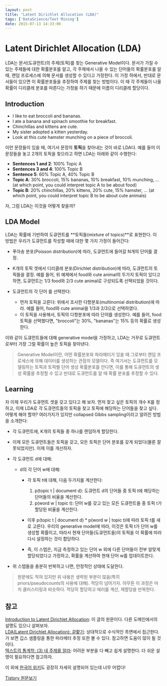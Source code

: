```yaml
---
layout: post
title: "Latent Dirichlet Allocation (LDA)"
tags: ['DataScience/Text Mining']
date: 2015-07-13 14:33:00
---
```

# Latent Dirichlet Allocation (LDA)

LDA는 문서(도큐먼트)의 주제(토픽)를 찾는 Generative Model이다. 문서가 가질 수 있는 주제들에 대한 확률분포를 알고, 각 주제에서 나올 수 있는 단어들의 확률분포를 알 때, 랜덤 프로세스에 의해 문서를 생성할 수 있다고 가정한다. 이 가정 하에서, 반대로 문서들이 있으면 이 확률분포들을 추정하여 주제를 찾는 방법이다. 이 때 각 주제들이 나올 확률이 디리클레 분포를 따른다는 가정을 하기 때문에 이름이 디리클레 할당이다.

## Introduction

  * I like to eat broccoli and bananas.
  * I ate a banana and spinach smoothie for breakfast.
  * Chinchillas and kittens are cute.
  * My sister adopted a kitten yesterday.
  * Look at this cute hamster munching on a piece of broccoli.

이런 문장들이 있을 때, 여기서 문장의 **토픽**을 찾아내는 것이 바로 LDA다. 예를 들어 이 문장들을 놓고 2개의 토픽을 찾으라고 하면 LDA는 아래와 같이 수행한다:

  * **Sentences 1 and 2**: 100% Topic A
  * **Sentences 3 and 4**: 100% Topic B
  * **Sentence 5**: 60% Topic A, 40% Topic B
  * **Topic A**: 30% broccoli, 15% bananas, 10% breakfast, 10% munching, … (at which point, you could interpret topic A to be about food)
  * **Topic B**: 20% chinchillas, 20% kittens, 20% cute, 15% hamster, … (at which point, you could interpret topic B to be about cute animals)

자, 그럼 LDA는 이것을 어떻게 찾을까?

## LDA Model

LDA는 확률에 기반하여 도큐먼트를 **토픽들(mixture of topics)**로 표현한다. 이 방법은 우리가 도큐먼트를 작성할 때에 대한 몇 가지 가정이 들어간다: 

  * 푸아송 분포(Poisson distribution)에 따라, 도큐먼트에 들어갈 N개의 단어를 결정.
  * K개의 토픽 셋에서 디리클레 분포(Dirichlet distribution)에 따라, 도큐먼트의 토픽들을 결정. 예를 들어, 위 예제에서 food와 cute animal의 두가지 토픽이 있다고 하면, 도큐먼트는 1/3 food와 2/3 cute animal로 구성되도록 선택되었을 것이다.
  * 도큐먼트의 각 단어 를 선택한다:   

    * 먼저 토픽을 고른다: 위에서 조사한 다항분포(multinomial distribution)에 따라. 예를 들어, food와 cute animal을 1/3과 2/3으로 선택하였다.
    * 이 토픽을 사용해서, 토픽의 다항분포에 따라 단어를 생성한다. 예를 들어, food 토픽을 선택했다면, "broccoli"는 30%, "bananas"는 15% 등의 확률로 생성한다.

이와 같이 도큐먼트들에 대해 generative model을 가정하고, LDA는 거꾸로 도큐먼트로부터 가장 그럴 확률이 높은 토픽을 찾아낸다.

> Generative Model이란, 어떤 확률분포와 파라메터가 있을 때 그로부터 랜덤 프로세스에 의해 데이터를 생성하는 관점의 모델이다. 즉 여기서는 도큐먼트를 모델링하는 토픽과 토픽별 단어 생성 확률분포를 안다면, 이를 통해 도큐먼트의 생성 확률을 추정할 수 있고 반대로 도큐먼트를 알 때 확률 분포를 추정할 수 있다.

## Learning

자 이제 우리가 도큐먼트 셋을 갖고 있다고 해 보자. 먼저 찾고 싶은 토픽의 개수 K를 정하고, 이제 LDA로 각 도큐먼트들의 토픽을 찾고 토픽에 해당하는 단어들을 찾고 싶다. 어떻게 해야 할까? 여러가지가 있지만 collapsed Gibbs sampling이라고 알려진 방법을 소개한다:

  * 각 도큐먼트에, K개의 토픽들 중 하나를 랜덤하게 할당한다.
  * 이제 모든 도큐먼트들은 토픽을 갖고, 모든 토픽은 단어 분포를 갖게 되었다(물론 잘못되었지만). 이제 이를 개선하자.
  * 각 도큐먼트 d에 대해:   

    * d의 각 단어 w에 대해:   

      * 각 토픽 t에 대해, 다음 두가지를 계산한다:   

        1. p(topic t | document d): 도큐먼트 d의 단어들 중 토픽 t에 해당하는 단어들의 비율을 계산한다.
        2. p(word w | topic t): 단어 w를 갖고 있는 모든 도큐먼트들 중 토픽 t가 할당된 비율을 계산한다. 
      * 이후 p(topic t | document d) * p(word w | topic t)에 따라 토픽 t를 새로 고른다. 우리의 generative model에 따라, 이것은 토픽 t가 단어 w를 생성할 확률이고, 따라서 현재 단어들(도큐먼트들)의 토픽을 이 확률에 따라 다시 설정하는 것이 합당하다.
      * 즉, 이 스텝은, 지금 측정하고 있는 단어 w 외에 다른 단어들이 전부 알맞게 할당되었다고 가정하고, 확률을 계산하여 현재 단어 w를 업데이트한다.
  * 위 스텝들을 충분히 반복하고 나면, 안정적인 상태에 도달한다. 

> 원문에도 적혀 있지만 위 내용은 생략된 부분이 많음(특히 priors/pseudocounts의 사용에 대해). 적당히 넘어가자. 아무튼 이 과정은 마치 클러스터링과 비슷하다. 적당히 할당하고 에러를 계산, 재할당을 반복한다.

## 참고

[Introduction to Latent Dirichlet Allocation](http://blog.echen.me/2011/08/22/introduction-to-latent-dirichlet-allocation/): 이 글의 원문이다. 다른 도메인에서의 설명도 있으니 살펴보자.   
[LDA(Latent Dirichlet Allocation): 겉핥기](http://www.4four.us/article/2010/11/latent-dirichlet-allocation-simply): 상대적으로 수식적인 측면에서 접근한다. 가 보면 깁스 샘플링을 통한 파라메터 추정 또한 볼 수 있다. 참고하면 도움이 많이 될 것이다.   
[텍스트의 통계학: (3) 네 주제를 알라](http://nullmodel.egloos.com/1958448): 어려운 부분을 다 빼고 쉽게 설명한다. 더 쉬운 설명이 필요하다면 참고하자.

이 외에 [한국어 위키](https://ko.wikipedia.org/wiki/%EC%9E%A0%EC%9E%AC_%EB%94%94%EB%A6%AC%ED%81%B4%EB%A0%88_%ED%95%A0%EB%8B%B9)도 굉장히 자세히 설명되어 있는데 너무 어렵다!


[Tistory 원문보기](http://khanrc.tistory.com/103)
